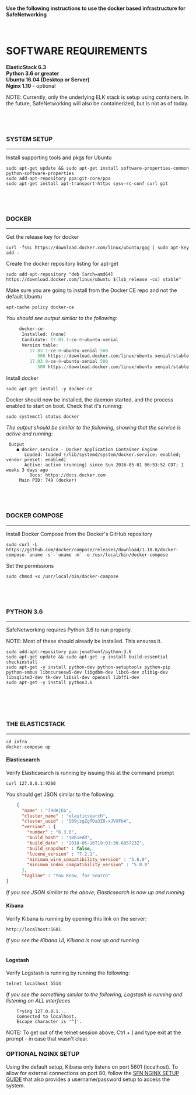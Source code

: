 #### Use the following instructions to use the docker based infrastructure for SafeNetworking
<br/>

# SOFTWARE REQUIREMENTS
**ElasticStack 6.3**  <br/>
**Python 3.6 or greater** <br/>
**Ubuntu 16.04 (Desktop or Server)** <br/>
**Nginx 1.10** - optional<br/>


NOTE: Currently, only the underlying ELK stack is setup using containers. In the future, SafeNetworking will also be containerized, but is not as of today. 
# 
<br/>

### SYSTEM SETUP 
***
Install supporting tools and pkgs for Ubuntu
```
sudo apt-get update && sudo apt-get install software-properties-common python-software-properties
sudo add-apt-repository ppa:git-core/ppa
sudo apt-get install apt-transport-https sysv-rc-conf curl git
```
# 
<br/>

### DOCKER
***
Get the release key for docker
```
curl -fsSL https://download.docker.com/linux/ubuntu/gpg | sudo apt-key add -
```

Create the docker repository listing for apt-get
```
sudo add-apt-repository "deb [arch=amd64] https://download.docker.com/linux/ubuntu $(lsb_release -cs) stable"
```

Make sure you are going to install from the Docker CE repo and not the default Ubuntu 
```
apt-cache policy docker-ce
```

*You should see output similar to the following:*
```python
     docker-ce:
      Installed: (none)
      Candidate: 17.03.1~ce-0~ubuntu-xenial
      Version table:
         17.03.1~ce-0~ubuntu-xenial 500
            500 https://download.docker.com/linux/ubuntu xenial/stable amd64 Packages
         17.03.0~ce-0~ubuntu-xenial 500
            500 https://download.docker.com/linux/ubuntu xenial/stable amd64 Packages
```

Install docker
```
sudo apt-get install -y docker-ce
```

Docker should now be installed, the daemon started, and the process enabled to start on boot. Check that it's running:
```
sudo systemctl status docker
```

*The output should be similar to the following, showing that the service is active and running:*
```
 Output
    ● docker.service - Docker Application Container Engine
       Loaded: loaded (/lib/systemd/system/docker.service; enabled; vendor preset: enabled)
       Active: active (running) since Sun 2016-05-01 06:53:52 CDT; 1 weeks 3 days ago
         Docs: https://docs.docker.com
     Main PID: 749 (docker)
```


# 
<br/>

### DOCKER COMPOSE
***
Install Docker Compose from the Docker's GitHub repository
```
sudo curl -L https://github.com/docker/compose/releases/download/1.18.0/docker-compose-`uname -s`-`uname -m` -o /usr/local/bin/docker-compose
```
Set the permissions
```
sudo chmod +x /usr/local/bin/docker-compose
```
# 
<br/>

### PYTHON 3.6
***
SafeNetworking requires Python 3.6 to run properly. 
<br/>

NOTE: Most of these should already be installed.  This ensures it.  
```
sudo add-apt-repository ppa:jonathonf/python-3.6
sudo apt-get update && sudo apt-get -y install build-essential checkinstall 
sudo apt-get -y install python-dev python-setuptools python-pip python-smbus libncursesw5-dev libgdbm-dev libc6-dev zlib1g-dev libsqlite3-dev tk-dev libssl-dev openssl libffi-dev 
sudo apt-get -y install python3.6
```
# 

</br></br>
### THE ELASTICSTACK
***
```
cd infra
docker-compose up
```
#### Elasticsearch
Verify Elasticsearch is running by issuing this at the command prompt
```
curl 127.0.0.1:9200
```
You should get JSON similar to the following:
```json
    {
      "name" : "79dHjEG",
      "cluster_name" : "elasticsearch",
      "cluster_uuid" : "S09jzgZgTOa3ZO-xJVXFbA",
      "version" : {
        "number" : "6.3.0",
        "build_hash" : "10b1edd",
        "build_date" : "2018-05-16T19:01:30.685723Z",
        "build_snapshot" : false,
        "lucene_version" : "7.2.1",
        "minimum_wire_compatibility_version" : "5.6.0",
        "minimum_index_compatibility_version" : "5.0.0"
      },
      "tagline" : "You Know, for Search"
}
```
*If you see JSON similar to the above, Elasticsearch is now up and running*

#### Kibana
Verify Kibana is running by opening this link on the server: 
```
http://localhost:5601
```
*If you see the Kibana UI, Kibana is now up and running*
</br>
</br>
#### Logstash
Verify Logstash is running by running the following: 
```
telnet localhost 5514
```
*If you see the something similar to the following, Logstash is running and listening on ALL interfaces*
```
    Trying 127.0.0.1...
    Connected to localhost.
    Escape character is '^]'.
```
NOTE: To get out of the telnet session above, Ctrl + ] and type exit at the prompt - in case that wasn't clear.

### OPTIONAL NGINX SETUP
Using the default setup, Kibana only listens on port 5601 (localhost).  To allow for external connections on port 80, follow the [SFN NGINX SETUP GUIDE](https://github.com/PaloAltoNetworks/safe-networking/wiki/NGINX-Setup) that also provides a username/password setup to access the system. 